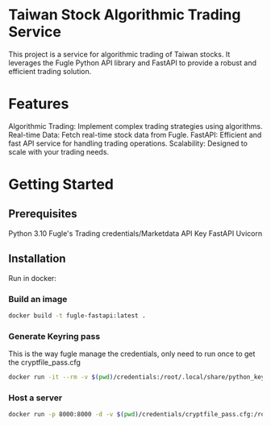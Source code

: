 # Taiwan Stock Algorithmic Trading Service
This project is a service for algorithmic trading of Taiwan stocks. It leverages the Fugle Python API library and FastAPI to provide a robust and efficient trading solution.

# Features
Algorithmic Trading: Implement complex trading strategies using algorithms.
Real-time Data: Fetch real-time stock data from Fugle.
FastAPI: Efficient and fast API service for handling trading operations.
Scalability: Designed to scale with your trading needs.

# Getting Started
## Prerequisites
Python 3.10
Fugle's Trading credentials/Marketdata API Key
FastAPI
Uvicorn

## Installation
Run in docker:

### Build an image
```bash
docker build -t fugle-fastapi:latest .
```

### Generate Keyring pass
This is the way fugle manage the credentials, only need to run once to get the cryptfile_pass.cfg
```bash
docker run -it --rm -v $(pwd)/credentials:/root/.local/share/python_keyring fugle-fastapi:latest python index.py
```

### Host a server
```bash
docker run -p 8000:8000 -d -v $(pwd)/credentials/cryptfile_pass.cfg:/root/.local/share/python_keyring/cryptfile_pass.cfg:ro --rm fugle-fastapi:latest
```
